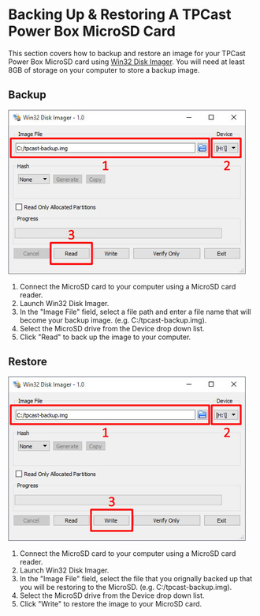 # Backing Up & Restoring A TPCast Power Box MicroSD Card
This section covers how to backup and restore an image for your TPCast Power Box MicroSD card using [Win32 Disk Imager](https://sourceforge.net/projects/win32diskimager/).  You will need at least 8GB of storage on your computer to store a backup image.

## Backup
![Backing up an image with Win32 Disk Imager](img/win32diskimager-backup.jpg)
1. Connect the MicroSD card to your computer using a MicroSD card reader.
1. Launch Win32 Disk Imager.
1. In the "Image File" field, select a file path and enter a file name that will become your backup image. (e.g. C:/tpcast-backup.img).
1. Select the MicroSD drive from the Device drop down list.
1. Click "Read" to back up the image to your computer.

## Restore
![Restoring an image with Win32 Disk Imager](img/win32diskimager-restore.jpg)
1. Connect the MicroSD card to your computer using a MicroSD card reader.
1. Launch Win32 Disk Imager.
1. In the "Image File" field, select the file that you orignally backed up that you will be restoring to the MicroSD. (e.g. C:/tpcast-backup.img).
1. Select the MicroSD drive from the Device drop down list.
1. Click "Write" to restore the image to your MicroSD card.
